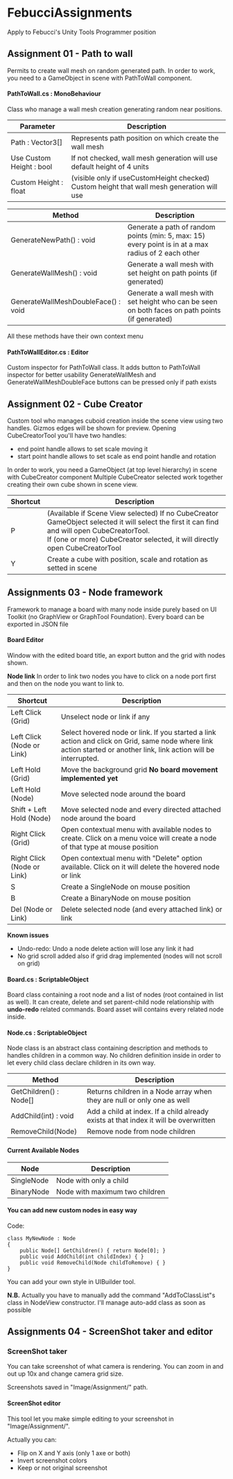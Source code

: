 # FebucciAssignments
Apply to Febucci's Unity Tools Programmer position

## Assignment 01 - Path to wall

Permits to create wall mesh on random generated path.
In order to work, you need to a GameObject in scene with PathToWall component.

#### PathToWall.cs : MonoBehaviour

Class who manage a wall mesh creation generating random near positions.

| Parameter | Description |
| --- | --- |
| Path : Vector3[] | Represents path position on which create the wall mesh |
| Use Custom Height : bool | If not checked, wall mesh generation will use default height of 4 units |
| Custom Height : float | (visible only if useCustomHeight checked) Custom height that wall mesh generation will use |

| Method | Description |
| --- | --- |
| GenerateNewPath() : void | Generate a path of random points (min: 5, max: 15) every point is in at a max radius of 2 each other |
| GenerateWallMesh() : void | Generate a wall mesh with set height on path points (if generated) |
| GenerateWallMeshDoubleFace() : void | Generate a wall mesh with set height who can be seen on both faces on path points (if generated) |

All these methods have their own context menu

#### PathToWallEditor.cs : Editor

Custom inspector for PathToWall class. It adds button to PathToWall inspector for better usability
GenerateWallMesh and GenerateWallMeshDoubleFace buttons can be pressed only if path exists

## Assignment 02 - Cube Creator

Custom tool who manages cuboid creation inside the scene view using two handles. Gizmos edges will be shown for preview.
Opening CubeCreatorTool you'll have two handles:
- end point handle allows to set scale moving it
- start point handle allows to set scale as end point handle and rotation

In order to work, you need a GameObject (at top level hierarchy) in scene with CubeCreator component
Multiple CubeCreator selected work together creating their own cube shown in scene view.

| Shortcut | Description |
| --- | --- |
| P | (Available if Scene View selected) If no CubeCreator GameObject selected it will select the first it can find and will open CubeCreatorTool.<br>If (one or more) CubeCreator selected, it will directly open CubeCreatorTool |
| Y | Create a cube with position, scale and rotation as setted in scene |

## Assignments 03 - Node framework

Framework to manage a board with many node inside purely based on UI Toolkit (no GraphView or GraphTool Foundation).
Every board can be exported in JSON file

#### Board Editor

Window with the edited board title, an export button and the grid with nodes shown.

**Node link**
In order to link two nodes you have to click on a node port first and then on the node you want to link to.

| Shortcut | Description |
| --- | --- |
| Left Click (Grid) | Unselect node or link if any ||
| Left Click (Node or Link) | Select hovered node or link. If you started a link action and click on Grid, same node where link action started or another link, link action will be interrupted. | 
| Left Hold (Grid) | Move the background grid **No board movement implemented yet** |
| Left Hold (Node) | Move selected node around the board |
| Shift + Left Hold (Node) | Move selected node and every directed attached node around the board |
| Right Click (Grid) | Open contextual menu with available nodes to create. Click on a menu voice will create a node of that type at mouse position |
| Right Click (Node or Link) | Open contextual menu with "Delete" option available. Click on it will delete the hovered node or link |
| S | Create a SingleNode on mouse position |
| B | Create a BinaryNode on mouse position |
| Del (Node or Link) | Delete selected node (and every attached link) or link |

**Known issues**

- Undo-redo: Undo a node delete action will lose any link it had
- No grid scroll added also if grid drag implemented (nodes will not scroll on grid)

#### Board.cs : ScriptableObject

Board class containing a root node and a list of nodes (root contained in list as well). It can create, delete and set parent-child node relationship with **undo-redo** related commands.
Board asset will contains every related node inside.

#### Node.cs : ScriptableObject

Node class is an abstract class containing description and methods to handles children in a common way.
No children definition inside in order to let every child class declare children in its own way.

| Method | Description |
| --- | --- |
| GetChildren() : Node[] | Returns children in a Node array when they are null or only one as well |
| AddChild(int) : void | Add a child at index. If a child already exists at that index it will be overwritten |
| RemoveChild(Node) | Remove node from node children |

#### Current Available Nodes

| Node | Description |
| --- | --- |
| SingleNode | Node with only a child |
| BinaryNode | Node with maximum two children |

#### You can add new custom nodes in easy way

Code:
```
class MyNewNode : Node
{
    public Node[] GetChildren() { return Node[0]; }
    public void AddChild(int childIndex) { }
    public void RemoveChild(Node childToRemove) { }
}
```

You can add your own style in UIBuilder tool.

**N.B.**
Actually you have to manually add the command "AddToClassList"s class in NodeView constructor.
I'll manage auto-add class as soon as possible

## Assignments 04 - ScreenShot taker and editor

### ScreenShot taker

You can take screenshot of what camera is rendering. You can zoom in and out up 10x and change camera grid size.

Screenshots saved in "Image/Assignment/" path.

#### ScreenShot editor

This tool let you make simple editing to your screenshot in "Image/Assignment/".

Actually you can:

- Flip on X and Y axis (only 1 axe or both)
- Invert screenshot colors
- Keep or not original screenshot
